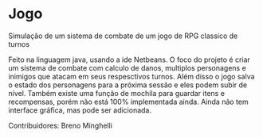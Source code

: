 # Jogo
Simulação de um sistema de combate de um jogo de RPG classico de turnos

Feito na linguagem java, usando a ide Netbeans. O foco do projeto é criar um sistema de combate com calculo de danos, multiplos personagens e inimigos que atacam em seus respesctivos turnos. Além disso o jogo salva o estado dos personagens para a próxima sessão e eles podem subir de nível. Também existe uma função de mochila para guardar itens e recompensas, porém não está 100% implementada ainda. Ainda não tem interface gráfica, mas pode ser adicionada.

Contribuidores: Breno Minghelli
